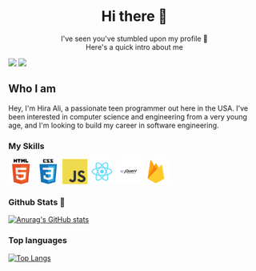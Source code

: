 <h1 align = "center">Hi there 👋</h1>

<p align = "center">I've seen you've stumbled upon my profile 🤔 <br />
Here's a quick intro about me</p>
<img src = "https://img.shields.io/badge/Stack_Overflow-FE7A16?style=for-the-badge&logo=stack-overflow&logoColor=white">
<img src = "https://img.shields.io/badge/GitHub-100000?style=for-the-badge&logo=github&logoColor=white" >
<h2>Who I am</h2>
Hey, I'm Hira Ali, a passionate teen programmer out here 
in the USA. 
I've been interested in computer science and 
engineering from a very young age, and I'm looking 
to build my career in software engineering. 



<h3>My Skills </h3>

 <img src = "https://raw.githubusercontent.com/github/explore/80688e429a7d4ef2fca1e82350fe8e3517d3494d/topics/html/html.png" width = "50px" style = "display:inline-block;">
 
 <img src = "https://raw.githubusercontent.com/github/explore/80688e429a7d4ef2fca1e82350fe8e3517d3494d/topics/css/css.png" width = "50px" style = "display:inline-block;">

 <img src = "https://raw.githubusercontent.com/github/explore/80688e429a7d4ef2fca1e82350fe8e3517d3494d/topics/javascript/javascript.png" width = "50px" style = "display:inline-block;">
 
 <img src = "https://raw.githubusercontent.com/github/explore/80688e429a7d4ef2fca1e82350fe8e3517d3494d/topics/react/react.png" width = "50px" style = "display:inline-block;">
 
 <img src = "https://raw.githubusercontent.com/github/explore/80688e429a7d4ef2fca1e82350fe8e3517d3494d/topics/jquery/jquery.png" width = "50px" style = "display:inline-block;">
 
 <img src = "https://raw.githubusercontent.com/github/explore/80688e429a7d4ef2fca1e82350fe8e3517d3494d/topics/firebase/firebase.png" width = "50px" style = "display:inline-block;">


### Github Stats 🙌
 
[![Anurag's GitHub stats](https://github-readme-stats.vercel.app/api?username=Love2Code09&show_icons=true&theme=dracula)](https://github.com/anuraghazra/github-readme-stats)

### Top languages 
[![Top Langs](https://github-readme-stats.vercel.app/api/top-langs/?username=Love2Code09)](https://github.com/Love2Code09/github-readme-stats)

<!--
**Love2Code09/Love2Code09** is a ✨ _special_ ✨ repository because its `README.md` (this file) appears on your GitHub profile.

Here are some ideas to get you started:

- 🔭 I’m currently working on ...
- 🌱 I’m currently learning ...
- 👯 I’m looking to collaborate on ...
- 🤔 I’m looking for help with ...
- 💬 Ask me about ...
- 📫 How to reach me: ...
- 😄 Pronouns: ...
- ⚡ Fun fact: ...
-->
